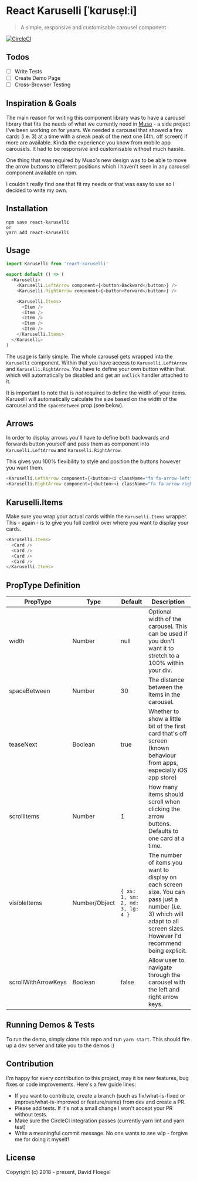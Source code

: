 # React Karuselli [ˈkɑruse̞lːi]

> A simple, responsive and customisable carousel component

[![CircleCI](https://circleci.com/gh/davidfloegel/react-karuselli.svg?style=svg)](https://circleci.com/gh/davidfloegel/react-karuselli)

## Todos

- [ ] Write Tests
- [ ] Create Demo Page
- [ ] Cross-Browser Testing

## Inspiration & Goals

The main reason for writing this component library was to have a carousel library that fits
the needs of what we currently need in [Muso](https://www.gomuso.io) - a side project I've been working on for years. We needed a carousel that showed a few cards (i.e. 3) at a time with a sneak peak of the next one (4th, off screen) if more are available. Kinda the experience you know from mobile app carousels. It had to be responsive and customisable without much hassle.

One thing that was required by Muso's new design was to be able to move the arrow buttons to different positions which I haven't seen in any carousel component available on npm.

I couldn't really find one that fit my needs or that was easy to use so I decided to write my own.

## Installation

```
npm save react-karuselli
or
yarn add react-karuselli
```


## Usage

```js
import Karuselli from 'react-karuselli'

export default () => (
  <Karuselli>
    <Karuselli.LeftArrow component={<button>Backward</button>} />
    <Karuselli.RightArrow component={<button>Forward</button>} />

    <Karuselli.Items>
      <Item />
      <Item />
      <Item />
      <Item />
      <Item />
    </Karuselli.Items>
  </Karuselli>
)
```

The usage is fairly simple. The whole carousel gets wrapped into the `Karuselli` component.
Within that you have access to `Karuselli.LeftArrow` and `Karuselli.RightArrow`. You have to define your own button within that which will automatically be disabled and get an `onClick` handler attached to it.

It is important to note that is *not* required to define the width of your items. Karuselli will automatically calculate the size based on the width of the carousel and the `spaceBetween` prop (see below).


## Arrows

In order to display arrows you'll have to define both backwards and forwards button yourself and pass them
as component into `Karuselli.LeftArrow` and `Karuselli.RightArrow`.

This gives you 100% flexibility to style and position the buttons however you want them.

```js
<Karuselli.LeftArrow component={<button><i className="fa fa-arrow-left" /></button>}>
<Karuselli.RightArrow component={<button><i className="fa fa-arrow-right" /></button>}>
```


## Karuselli.Items

Make sure you wrap your actual cards within the `Karuselli.Items` wrapper. This - again - is to give you
full control over where you want to display your cards.

```js
<Karuselli.Items>
  <Card />
  <Card />
  <Card />
  <Card />
</Karuselli.Items>
```


## PropType Definition

| PropType     | Type          | Default                        | Description                                                                                                                                                                  |
|--------------|---------------|--------------------------------|------------------------------------------------------------------------------------------------------------------------------------------------------------------------------|
| width        | Number        | null                           | Optional width of the carousel. This can be used if you don't want it to stretch to a 100% within your div.                                                                  |
| spaceBetween | Number        | 30                             | The distance between the items in the carousel.                                                                                                                              |
| teaseNext    | Boolean       | true                           | Whether to show a little bit of the first card that's off screen (known behaviour from apps, especially iOS app store)                                                       |
| scrollItems  | Number        | 1                              | How many items should scroll when clicking the arrow buttons. Defaults to one card at a time.                                                                                |
| visibleItems | Number/Object | ```{ xs: 1, sm: 2, md: 3, lg: 4 }``` | The number of items you want to display on each screen size. You can pass just a number (i.e. 3) which will adapt to all screen sizes. However I'd recommend being explicit. |
| scrollWithArrowKeys | Boolean | false                         | Allow user to navigate through the carousel with the left and right arrow keys. |


## Running Demos & Tests

To run the demo, simply clone this repo and run `yarn start`. This should fire up a dev server
and take you to the demos :)

## Contribution

I'm happy for every contribution to this project, may it be new features, bug fixes or code improvements. Here's a few guide lines:

- If you want to contribute, create a branch (such as fix/what-is-fixed or improve/what-is-improved or feature/name) from dev and create a PR.
- Please add tests. If it's not a small change I won't accept your PR without tests.
- Make sure the CircleCI integration passes (currently yarn lint and yarn test)
- Write a meaningful commit message. No one wants to see wip - forgive me for doing it myself!

## License

Copyright (c) 2018 - present, David Floegel
